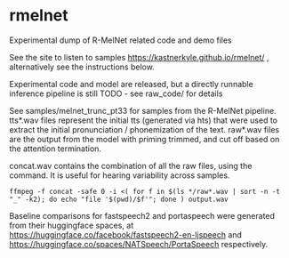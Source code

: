 # rmelnet
Experimental dump of R-MelNet related code and demo files

See the site to listen to samples https://kastnerkyle.github.io/rmelnet/ , alternatively see the instructions below.


Experimental code and model are released, but a directly runnable inference pipeline is still TODO - see raw\_code/ for details


See samples/melnet\_trunc\_pt33 for samples from the R-MelNet pipeline. tts\*.wav files represent the initial tts (generated via hts) that were used to extract the initial pronunciation / phonemization of the text. raw\*.wav files are the output from the model with priming trimmed, and cut off based on the attention termination.

concat.wav contains the combination of all the raw files, using the command. It is useful for hearing variability across samples.
```
ffmpeg -f concat -safe 0 -i <( for f in $(ls */raw*.wav | sort -n -t "_" -k2); do echo "file '$(pwd)/$f'"; done ) output.wav
```

Baseline comparisons for fastspeech2 and portaspeech were generated from their huggingface spaces, at https://huggingface.co/facebook/fastspeech2-en-ljspeech and https://huggingface.co/spaces/NATSpeech/PortaSpeech respectively. 

